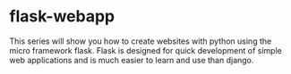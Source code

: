 # flask-webapp
This series will show you how to create websites with python using the micro framework flask. Flask is designed for quick development of simple web applications and is much easier to learn and use than django. 